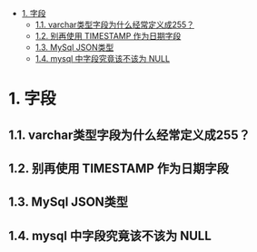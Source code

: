 

<!-- TOC -->

- [1. 字段](#1-字段)
    - [1.1. varchar类型字段为什么经常定义成255？](#11-varchar类型字段为什么经常定义成255)
    - [1.2. 别再使用 TIMESTAMP 作为日期字段](#12-别再使用-timestamp-作为日期字段)
    - [1.3. MySql JSON类型](#13-mysql-json类型)
    - [1.4. mysql 中字段究竟该不该为 NULL](#14-mysql-中字段究竟该不该为-null)

<!-- /TOC -->


# 1. 字段  
## 1.1. varchar类型字段为什么经常定义成255？  
<!-- 

https://blog.csdn.net/bisal/article/details/121847149
-->

## 1.2. 别再使用 TIMESTAMP 作为日期字段

<!-- 

https://mp.weixin.qq.com/s/7BCyIwAh3hWbD3ZnccdFjQ
-->


## 1.3. MySql JSON类型
<!-- 
Mysql8.0增强的JSON类型,它不香？
http://ifeve.com/mysql-json/
-->


## 1.4. mysql 中字段究竟该不该为 NULL 
<!-- 
 mysql 中字段究竟该不该为 NULL 
 https://mp.weixin.qq.com/s/_IaVHxuZ1gVstJ6jlitP7w
-->

